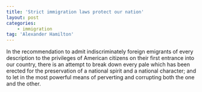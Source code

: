 ```yaml
---
title: 'Strict immigration laws protect our nation'
layout: post
categories:
    - immigration
tag: 'Alexander Hamilton'
---
```


In the recommendation to admit indiscriminately foreign emigrants of every description to the privileges of American citizens on their first entrance into our country, there is an attempt to break down every pale which has been erected for the preservation of a national spirit and a national character; and to let in the most powerful means of perverting and corrupting both the one and the other.